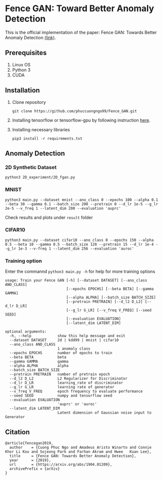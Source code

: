 # Fence GAN: Toward Better Anomaly Detection

This is the official implementation of the paper: Fence GAN: Towards Better Anomaly Detection [(link)](https://arxiv.org/abs/1904.01209).

## Prerequisites
1. Linux OS
2. Python 3
3. CUDA 

## Installation
1. Clone repository
    ```
    git clone https://github.com/phuccuongngo99/Fence_GAN.git
    ```
2. Installing tensorflow or tensorflow-gpu by following instruction [here](https://www.tensorflow.org/install/pip).

3. Installing necessary libraries
    ```
    pip3 install -r requirements.txt
    ```

## Anomaly Detection

### 2D Synthetic Dataset
    
    python3 2D_experiment/2D_fgan.py
    
### MNIST
    python3 main.py --dataset mnist --ano_class 0 --epochs 100 --alpha 0.1 --beta 30 --gamma 0.1 --batch_size 200 --pretrain 0 --d_lr 1e-5 --g_lr 2e-5 --v_freq 1 --latent_dim 200 --evaluation 'auprc'
Check results and plots under `result` folder


### CIFAR10
    python3 main.py --dataset cifar10 --ano_class 0 --epochs 150 --alpha 0.5 --beta 10 --gamma 0.5 --batch_size 128 --pretrain 15 --d_lr 1e-4 --g_lr 1e-3 --v-freq 1 --latent_dim 256 --evaluation 'auroc'
    
### Training option
Enter the commannd `python3 main.py -h` for help for more training options

```
usage: Train your Fence GAN [-h] [--dataset DATASET] [--ano_class ANO_CLASS]
                            [--epochs EPOCHS] [--beta BETA] [--gamma GAMMA]
                            [--alpha ALPHA] [--batch_size BATCH_SIZE]
                            [--pretrain PRETRAIN] [--d_l2 D_L2] [--d_lr D_LR]
                            [--g_lr G_LR] [--v_freq V_FREQ] [--seed SEED]
                            [--evaluation EVALUATION]
                            [--latent_dim LATENT_DIM]

optional arguments:
  -h, --help            show this help message and exit
  --dataset DATASET     2d | kdd99 | mnist | cifar10
  --ano_class ANO_CLASS
                        1 anomaly class
  --epochs EPOCHS       number of epochs to train
  --beta BETA           beta
  --gamma GAMMA         gamma
  --alpha ALPHA         alpha
  --batch_size BATCH_SIZE
  --pretrain PRETRAIN   number of pretrain epoch
  --d_l2 D_L2           L2 Regularizer for Discriminator
  --d_lr D_LR           learning_rate of discriminator
  --g_lr G_LR           learning rate of generator
  --v_freq V_FREQ       epoch frequency to evaluate performance
  --seed SEED           numpy and tensorflow seed
  --evaluation EVALUATION
                        'auprc' or 'auroc'
  --latent_dim LATENT_DIM
                        Latent dimension of Gaussian noise input to Generator

```
## Citation
```
@article{fencegan2019,
  author    = {Cuong Phuc Ngo and Amadeus Aristo Winarto and Connie Khor Li Kou and Sojeong Park and Farhan Akram and Hwee   Kuan Lee},
  title     = {Fence GAN: Towards Better Anomaly Detection},
  year      = {2019},
  url       = {https://arxiv.org/abs/1904.01209},
  archivePrefix = {arXiv}
}
```
